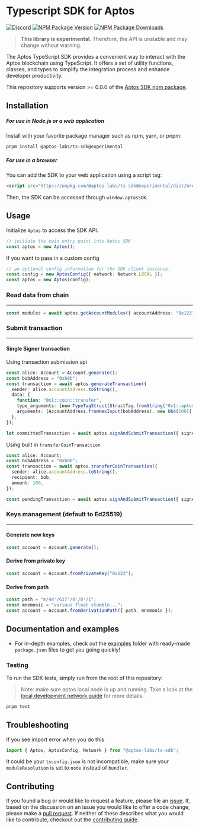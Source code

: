 # Typescript SDK for Aptos

[![Discord][discord-image]][discord-url]
[![NPM Package Version][npm-image-version]][npm-url]
[![NPM Package Downloads][npm-image-downloads]][npm-url]

> **This library is experimental**. Therefore, the API is unstable and may change without warning.

The Aptos TypeScript SDK provides a convenient way to interact with the Aptos blockchain using TypeScript. It offers a
set of utility functions, classes, and types to simplify the integration process and enhance developer productivity.

This repository supports version >= 0.0.0 of the [Aptos SDK npm package](https://www.npmjs.com/package/@aptos-labs/ts-sdk).

## Installation

##### For use in Node.js or a web application

Install with your favorite package manager such as npm, yarn, or pnpm:

```bash
pnpm install @aptos-labs/ts-sdk@experimental
```

##### For use in a browser

You can add the SDK to your web application using a script tag:

```html
<script src="https://unpkg.com/@aptos-labs/ts-sdk@experimental/dist/browser/index.global.js" />
```

Then, the SDK can be accessed through `window.aptosSDK`.

## Usage

Initialize `Aptos` to access the SDK API.

```ts
// initiate the main entry point into Aptos SDK
const aptos = new Aptos();
```

If you want to pass in a custom config

```ts
// an optional config information for the SDK client instance.
const config = new AptosConfig({ network: Network.LOCAL });
const aptos = new Aptos(config);
```

### Read data from chain

---

```ts
const modules = await aptos.getAccountModules({ accountAddress: "0x123" });
```

### Submit transaction

---

#### Single Signer transaction

Using transaction submission api

```ts
const alice: Account = Account.generate();
const bobAddress = "0xb0b";
const transaction = await aptos.generateTransaction({
  sender: alice.accountAddress.toString(),
  data: {
    function: "0x1::coin::transfer",
    type_arguments: [new TypeTagStruct(StructTag.fromString("0x1::aptos_coin::AptosCoin"))],
    arguments: [AccountAddress.fromHexInput(bobAddress), new U64(100)],
  },
});

let committedTransaction = await aptos.signAndSubmitTransaction({ signer: alice, transaction });
```

Using built in `transferCoinTransaction`

```ts
const alice: Account;
const bobAddress = "0xb0b";
const transaction = await aptos.transferCoinTransaction({
  sender: alice.accountAddress.toString(),
  recipient: bob,
  amount: 100,
});

const pendingTransaction = await aptos.signAndSubmitTransaction({ signer: alice, transaction });
```

### Keys management (default to Ed25519)

---

#### Generate new keys

```ts
const account = Account.generate();
```

#### Derive from private key

```ts
const account = Account.fromPrivateKey("0x123");
```

#### Derive from path

```ts
const path = "m/44'/637'/0'/0'/1";
const mnemonic = "various float stumble...";
const account = Account.fromDerivationPath({ path, mnemonic });
```

## Documentation and examples

- For in-depth examples, check out the [examples](./examples) folder with ready-made `package.json` files to get you going quickly!

### Testing

To run the SDK tests, simply run from the root of this repository:

> Note: make sure aptos local node is up and running. Take a look at the [local development network guide](https://aptos.dev/guides/local-development-network/) for more details.

```bash
pnpm test
```

## Troubleshooting

If you see import error when you do this

```javascript
import { Aptos, AptosConfig, Network } from "@aptos-labs/ts-sdk";
```

It could be your `tsconfig.json` is not incompatible, make sure your `moduleResolution` is set to `node` instead of `bundler`.

## Contributing

If you found a bug or would like to request a feature, please file an [issue](https://github.com/aptos-labs/aptos-ts-sdk/issues/new/choose).
If, based on the discussion on an issue you would like to offer a code change, please make a [pull request](https://github.com/aptos-labs/aptos-ts-sdk/CONTRIBUTING.md).
If neither of these describes what you would like to contribute, checkout out the [contributing guide](https://github.com/aptos-labs/aptos-ts-sdk/CONTRIBUTING.md).

[npm-image-version]: https://img.shields.io/npm/v/%40aptos-labs%2Fts-sdk.svg
[npm-image-downloads]: https://img.shields.io/npm/dm/%40aptos-labs%2Fts-sdk.svg
[npm-url]: https://npmjs.org/package/@aptos-labs/ts-sdk
[discord-image]: https://img.shields.io/discord/945856774056083548?label=Discord&logo=discord&style=flat~~~~
[discord-url]: https://discord.gg/aptosnetwork
